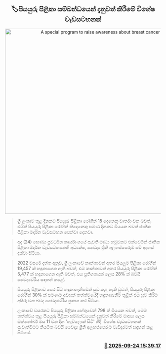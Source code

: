 <p align='center'><b><h2 align='center' title='A special program to raise awareness about breast cancer'>🏷පියයුරු පිළිකා සම්බන්ධයෙන් දැනුවත් කිරීමේ විශේෂ වැඩසටහනක්</h2></b></p>
<p align='center'><img src='https://helakuru.sgp1.cdn.digitaloceanspaces.com/esana/images/lib/Breast-cancer.jpg' width='600' alt='A special program to raise awareness about breast cancer'></p>

> ශ්‍රී ලංකාව තුළ දිනකට පියයුරු පිළිකා රෝගීන් 15 දෙනෙකු වාර්තා වන බවත්, එයින් පියයුරු පිළිකා රෝගීන් තිදෙනෙකු පමණ දිනකට මියයන බවත් ජාතික පිළිකා මර්දන වැඩසටහන පෙන්වා දෙනවා.

> අද (24) සෞඛ්‍ය ප්‍රවර්ධන කාර්යාංශයේ පැවති මාධ්‍ය හමුවකට එක්වෙමින් ජාතික පිළිකා මර්දන වැඩසටහනෙහි අධ්‍යක්ෂ, වෛද්‍ය ශ්‍රීනි අලහප්පෙරුම මේ අදහස් දක්වා සිටියා.

> 2022 වසරේ දත්ත අනුව, ශ්‍රී ලංකාවේ කාන්තාවන් අතර සියලුම පිළිකා රෝගීන් 19,457 ක් හඳුනාගෙන ඇති බවත්, එම කාන්තාවන් අතර පියයුරු පිළිකා රෝගීන් 5,477 ක් හඳුනාගෙන ඇති බවත්, එය ප්‍රතිශතයක් ලෙස 28% ක් බවයි වෛද්‍යවරිය සඳහන් කළේ.

> පියයුරු පිළිකාව පෙර සිට හඳුනාගැනීමෙන් සුව කළ හැකි වුවත්, පියයුරු පිළිකා රෝගීන් 30% ක් පමණම අවසන් තත්ත්වයේදී හඳුනාගැනීම තුළින් එය සුව කිරීම අසීරු වන බවද වෛද්‍යවරිය ප්‍රකාශ කර සිටියා.

> ලංකාවේ වසරකට පියයුරු පිළිකා හේතුවෙන් 798 ක් මියයන බවත්, මෙම තත්ත්වය තුළ පියයුරු පිළිකා සම්බන්ධයෙන් දැනුවත් කිරීමේ මාසය ලෙස ඔක්තෝබර් මස 11 වන දින 'හැව්ලොක් සිටි' හීදී  විශේෂ වැඩසටහනක් පැවැත්වීමට නියමිත බවයි වෛද්‍ය ශ්‍රීනි අලහප්පෙරුම වැඩිදුරටත් සඳහන් කළ සිටියේ.



<h3 align='right'><a href='https://www.helakuru.lk/esana/p/113935/'>📅 2025-09-24 15:39:17</a></h3>
